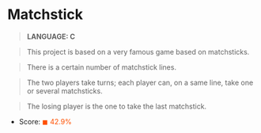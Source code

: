 # Matchstick

> __LANGUAGE: C__

> This project is based on a very famous game based on matchsticks.

> There is a certain number of matchstick lines.

> The two players take turns; each player can, on a same line, take one or several matchsticks.

> The losing player is the one to take the last matchstick.

* Score: <span style="color:rgb(255, 80,0)">&#9724; 42.9% </span>
